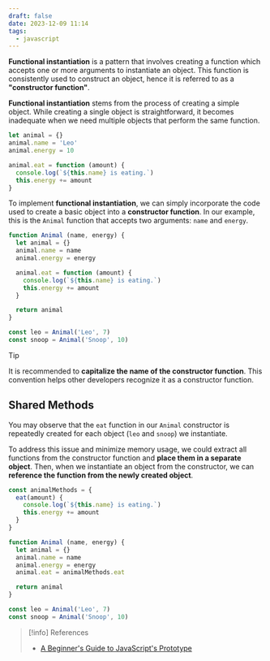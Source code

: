 ```yaml
---
draft: false
date: 2023-12-09 11:14
tags:
  - javascript
---
```


**Functional instantiation** is a pattern that involves creating a function which accepts one or more arguments to instantiate an object. This function is consistently used to construct an object, hence it is referred to as a **"constructor function"**. 

**Functional instantiation** stems from the process of creating a simple object. While creating a single object is straightforward, it becomes inadequate when we need multiple objects that perform the same function.

```js title='creating a simple object'
let animal = {}
animal.name = 'Leo'
animal.energy = 10

animal.eat = function (amount) {
  console.log(`${this.name} is eating.`)
  this.energy += amount
}
```

To implement **functional instantiation**, we can simply incorporate the code used to create a basic object into a **constructor function**. In our example, this is the `Animal` function that accepts two arguments: `name` and `energy`.

```js title='functional instantiation' {2-9}
function Animal (name, energy) {
  let animal = {}
  animal.name = name
  animal.energy = energy

  animal.eat = function (amount) {
    console.log(`${this.name} is eating.`)
    this.energy += amount
  }

  return animal
}

const leo = Animal('Leo', 7)
const snoop = Animal('Snoop', 10)
```

> [!tip]
> It is recommended to **capitalize the name of the constructor function**. This convention helps other developers recognize it as a constructor function.

## Shared Methods
You may observe that the `eat` function in our `Animal` constructor is repeatedly created for each object (`leo` and `snoop`) we instantiate. 

To address this issue and minimize memory usage, we could extract all functions from the constructor function and **place them in a separate object**. Then, when we instantiate an object from the constructor, we can **reference the function from the newly created object**.

```js {1-6,12}
const animalMethods = {
  eat(amount) {
	console.log(`${this.name} is eating.`)
	this.energy += amount
  }
}

function Animal (name, energy) {
  let animal = {}
  animal.name = name
  animal.energy = energy
  animal.eat = animalMethods.eat

  return animal
}

const leo = Animal('Leo', 7)
const snoop = Animal('Snoop', 10)
```

> [!info] References
> - [A Beginner's Guide to JavaScript's Prototype](https://ui.dev/beginners-guide-to-javascript-prototype)
